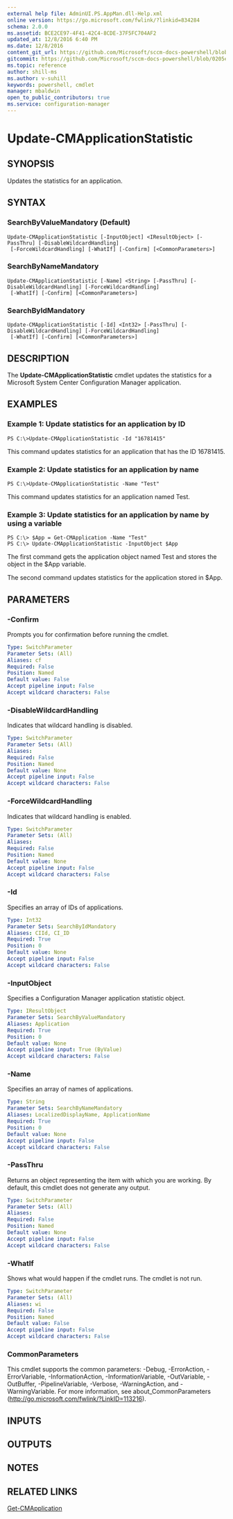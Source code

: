 ```yaml
---
external help file: AdminUI.PS.AppMan.dll-Help.xml
online version: https://go.microsoft.com/fwlink/?linkid=834284
schema: 2.0.0
ms.assetid: BCE2CE97-4F41-42C4-8CDE-37F5FC704AF2
updated_at: 12/8/2016 6:40 PM
ms.date: 12/8/2016
content_git_url: https://github.com/Microsoft/sccm-docs-powershell/blob/live/sccm-cmdlets/ConfigurationManager/vlatest/Update-CMApplicationStatistic.md
gitcommit: https://github.com/Microsoft/sccm-docs-powershell/blob/0205e569abecf1b4e1b2b342947b87a3691b29a5/sccm-cmdlets/ConfigurationManager/vlatest/Update-CMApplicationStatistic.md
ms.topic: reference
author: shill-ms
ms.author: v-suhill
keywords: powershell, cmdlet
manager: mbaldwin
open_to_public_contributors: true
ms.service: configuration-manager
---
```


# Update-CMApplicationStatistic

## SYNOPSIS
Updates the statistics for an application.

## SYNTAX

### SearchByValueMandatory (Default)
```
Update-CMApplicationStatistic [-InputObject] <IResultObject> [-PassThru] [-DisableWildcardHandling]
 [-ForceWildcardHandling] [-WhatIf] [-Confirm] [<CommonParameters>]
```

### SearchByNameMandatory
```
Update-CMApplicationStatistic [-Name] <String> [-PassThru] [-DisableWildcardHandling] [-ForceWildcardHandling]
 [-WhatIf] [-Confirm] [<CommonParameters>]
```

### SearchByIdMandatory
```
Update-CMApplicationStatistic [-Id] <Int32> [-PassThru] [-DisableWildcardHandling] [-ForceWildcardHandling]
 [-WhatIf] [-Confirm] [<CommonParameters>]
```

## DESCRIPTION
The **Update-CMApplicationStatistic** cmdlet updates the statistics for a Microsoft System Center Configuration Manager application.

## EXAMPLES

### Example 1: Update statistics for an application by ID
```
PS C:\>Update-CMApplicationStatistic -Id "16781415"
```

This command updates statistics for an application that has the ID 16781415.

### Example 2: Update statistics for an application by name
```
PS C:\>Update-CMApplicationStatistic -Name "Test"
```

This command updates statistics for an application named Test.

### Example 3: Update statistics for an application by name by using a variable
```
PS C:\> $App = Get-CMApplication -Name "Test"
PS C:\> Update-CMApplicationStatistic -InputObject $App
```

The first command gets the application object named Test and stores the object in the $App variable.

The second command updates statistics for the application stored in $App.

## PARAMETERS

### -Confirm
Prompts you for confirmation before running the cmdlet.

```yaml
Type: SwitchParameter
Parameter Sets: (All)
Aliases: cf
Required: False
Position: Named
Default value: False
Accept pipeline input: False
Accept wildcard characters: False
```

### -DisableWildcardHandling
Indicates that wildcard handling is disabled.

```yaml
Type: SwitchParameter
Parameter Sets: (All)
Aliases: 
Required: False
Position: Named
Default value: None
Accept pipeline input: False
Accept wildcard characters: False
```

### -ForceWildcardHandling
Indicates that wildcard handling is enabled.

```yaml
Type: SwitchParameter
Parameter Sets: (All)
Aliases: 
Required: False
Position: Named
Default value: None
Accept pipeline input: False
Accept wildcard characters: False
```

### -Id
Specifies an array of IDs of applications.

```yaml
Type: Int32
Parameter Sets: SearchByIdMandatory
Aliases: CIId, CI_ID
Required: True
Position: 0
Default value: None
Accept pipeline input: False
Accept wildcard characters: False
```

### -InputObject
Specifies a Configuration Manager application statistic object.

```yaml
Type: IResultObject
Parameter Sets: SearchByValueMandatory
Aliases: Application
Required: True
Position: 0
Default value: None
Accept pipeline input: True (ByValue)
Accept wildcard characters: False
```

### -Name
Specifies an array of names of applications.

```yaml
Type: String
Parameter Sets: SearchByNameMandatory
Aliases: LocalizedDisplayName, ApplicationName
Required: True
Position: 0
Default value: None
Accept pipeline input: False
Accept wildcard characters: False
```

### -PassThru
Returns an object representing the item with which you are working.
By default, this cmdlet does not generate any output.

```yaml
Type: SwitchParameter
Parameter Sets: (All)
Aliases: 
Required: False
Position: Named
Default value: None
Accept pipeline input: False
Accept wildcard characters: False
```

### -WhatIf
Shows what would happen if the cmdlet runs.
The cmdlet is not run.

```yaml
Type: SwitchParameter
Parameter Sets: (All)
Aliases: wi
Required: False
Position: Named
Default value: False
Accept pipeline input: False
Accept wildcard characters: False
```

### CommonParameters
This cmdlet supports the common parameters: -Debug, -ErrorAction, -ErrorVariable, -InformationAction, -InformationVariable, -OutVariable, -OutBuffer, -PipelineVariable, -Verbose, -WarningAction, and -WarningVariable. For more information, see about_CommonParameters (http://go.microsoft.com/fwlink/?LinkID=113216).

## INPUTS

## OUTPUTS

## NOTES

## RELATED LINKS

[Get-CMApplication](xref:ConfigurationManager/vlatest/Get-CMApplication.md)


